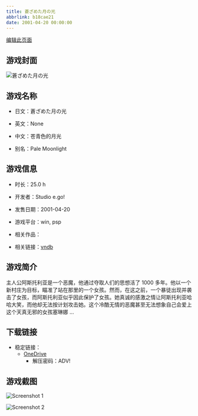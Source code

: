 ```yaml
---
title: 蒼ざめた月の光
abbrlink: b18cae21
date: 2001-04-20 00:00:00
---
```

[编辑此页面](https://github.com/ACG-3/ADV3-source/blob/main/source/_posts/games/%E8%92%BC%E3%81%96%E3%82%81%E3%81%9F%E6%9C%88%E3%81%AE%E5%85%89.md)

## 游戏封面

![蒼ざめた月の光](https://pan.timero.xyz/onedrive/img_lib_001/%E8%92%BC%E3%81%96%E3%82%81%E3%81%9F%E6%9C%88%E3%81%AE%E5%85%89_cover.avif)


## 游戏名称

- 日文：蒼ざめた月の光
- 英文：None
- 中文：苍青色的月光

- 别名：Pale Moonlight


## 游戏信息

- 时长：25.0 h
- 开发者：Studio e.go!
- 发售日期：2001-04-20
- 游戏平台：win, psp
- 相关作品：

- 相关链接：[vndb](https://vndb.org/v2086)


## 游戏简介

主人公阿斯托利亚是一个恶魔，他通过夺取人们的思想活了 1000 多年。他以一个新村庄为目标，瞄准了站在那里的一个女孩。然而，在这之前，一个暴徒出现并袭击了女孩，而阿斯托利亚似乎因此保护了女孩。她真诚的感激之情让阿斯托利亚哈哈大笑，而他却无法按计划攻击她。这个冷酷无情的恶魔甚至无法想象自己会爱上这个天真无邪的女孩塞琳娜 ...




## 下载链接

- 稳定链接：
    - [OneDrive](https://pan.timero.xyz/onedrive/adv_lib_001/%E8%92%BC%E3%81%96%E3%82%81%E3%81%9F%E6%9C%88%E3%81%AE%E5%85%89)
        - 解压密码：ADV!



## 游戏截图


![Screenshot 1](https://pan.timero.xyz/onedrive/img_lib_001/%E8%92%BC%E3%81%96%E3%82%81%E3%81%9F%E6%9C%88%E3%81%AE%E5%85%89_Screenshot_1.avif)

![Screenshot 2](https://pan.timero.xyz/onedrive/img_lib_001/%E8%92%BC%E3%81%96%E3%82%81%E3%81%9F%E6%9C%88%E3%81%AE%E5%85%89_Screenshot_2.avif)

